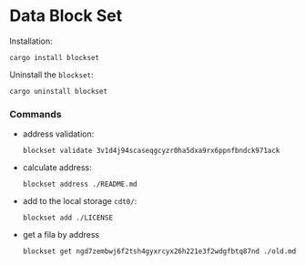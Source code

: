 # Data Block Set

Installation:

```console
cargo install blockset
```

Uninstall the `blockset`:

```console
cargo uninstall blockset
```

### Commands

- address validation:
  ```console
  blockset validate 3v1d4j94scaseqgcyzr0ha5dxa9rx6ppnfbndck971ack
  ```
- calculate address:
  ```console
  blockset address ./README.md
  ```
- add to the local storage `cdt0/`:
  ```
  blockset add ./LICENSE
  ```
- get a fila by address
  ```
  blockset get ngd7zembwj6f2tsh4gyxrcyx26h221e3f2wdgfbtq87nd ./old.md
  ```
